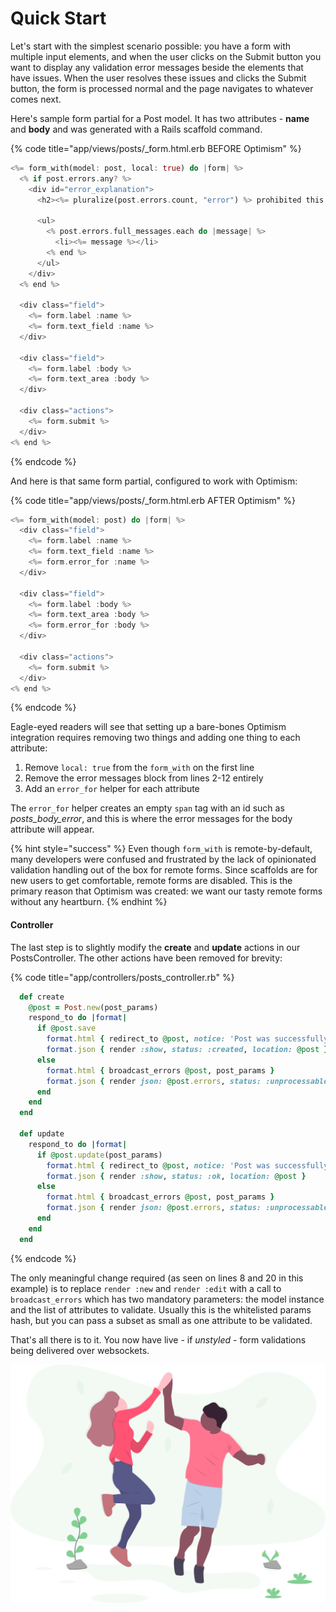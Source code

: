 # Quick Start

Let's start with the simplest scenario possible: you have a form with multiple input elements, and when the user clicks on the Submit button you want to display any validation error messages beside the elements that have issues. When the user resolves these issues and clicks the Submit button, the form is processed normal and the page navigates to whatever comes next.

Here's sample form partial for a Post model. It has two attributes - **name** and **body** and was generated with a Rails scaffold command.

{% code title="app/views/posts/\_form.html.erb BEFORE Optimism" %}

```rust
<%= form_with(model: post, local: true) do |form| %>
  <% if post.errors.any? %>
    <div id="error_explanation">
      <h2><%= pluralize(post.errors.count, "error") %> prohibited this post from being saved:</h2>

      <ul>
        <% post.errors.full_messages.each do |message| %>
          <li><%= message %></li>
        <% end %>
      </ul>
    </div>
  <% end %>

  <div class="field">
    <%= form.label :name %>
    <%= form.text_field :name %>
  </div>

  <div class="field">
    <%= form.label :body %>
    <%= form.text_area :body %>
  </div>

  <div class="actions">
    <%= form.submit %>
  </div>
<% end %>
```

{% endcode %}

And here is that same form partial, configured to work with Optimism:

{% code title="app/views/posts/\_form.html.erb AFTER Optimism" %}

```rust
<%= form_with(model: post) do |form| %>
  <div class="field">
    <%= form.label :name %>
    <%= form.text_field :name %>
    <%= form.error_for :name %>
  </div>

  <div class="field">
    <%= form.label :body %>
    <%= form.text_area :body %>
    <%= form.error_for :body %>
  </div>

  <div class="actions">
    <%= form.submit %>
  </div>
<% end %>
```

{% endcode %}

Eagle-eyed readers will see that setting up a bare-bones Optimism integration requires removing two things and adding one thing to each attribute:

1. Remove `local: true` from the `form_with` on the first line
2. Remove the error messages block from lines 2-12 entirely
3. Add an `error_for` helper for each attribute

The `error_for` helper creates an empty `span` tag with an id such as _posts_body_error_, and this is where the error messages for the body attribute will appear.

{% hint style="success" %}
Even though `form_with` is remote-by-default, many developers were confused and frustrated by the lack of opinionated validation handling out of the box for remote forms. Since scaffolds are for new users to get comfortable, remote forms are disabled. This is the primary reason that Optimism was created: we want our tasty remote forms without any heartburn.
{% endhint %}

#### Controller

The last step is to slightly modify the **create** and **update** actions in our PostsController. The other actions have been removed for brevity:

{% code title="app/controllers/posts\_controller.rb" %}

```ruby
  def create
    @post = Post.new(post_params)
    respond_to do |format|
      if @post.save
        format.html { redirect_to @post, notice: 'Post was successfully created.' }
        format.json { render :show, status: :created, location: @post }
      else
        format.html { broadcast_errors @post, post_params }
        format.json { render json: @post.errors, status: :unprocessable_entity }
      end
    end
  end

  def update
    respond_to do |format|
      if @post.update(post_params)
        format.html { redirect_to @post, notice: 'Post was successfully updated.' }
        format.json { render :show, status: :ok, location: @post }
      else
        format.html { broadcast_errors @post, post_params }
        format.json { render json: @post.errors, status: :unprocessable_entity }
      end
    end
  end
```

{% endcode %}

The only meaningful change required \(as seen on lines 8 and 20 in this example\) is to replace `render :new` and `render :edit` with a call to `broadcast_errors` which has two mandatory parameters: the model instance and the list of attributes to validate. Usually this is the whitelisted params hash, but you can pass a subset as small as one attribute to be validated.

That's all there is to it. You now have live - if _unstyled_ - form validations being delivered over websockets.

![](.gitbook/assets/high_five.svg)

